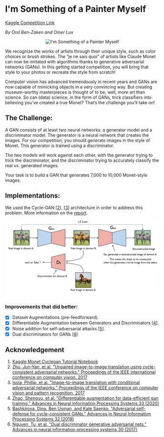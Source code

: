 # I'm Something of a Painter Myself
[Kaggle Competition Link](https://www.kaggle.com/competitions/gan-getting-started/overview)

_By Orel Ben-Zaken and Omer Lux_

<p align="center">
  <img src="https://i.imgflip.com/6n1ag8.jpg" alt="I'm Something of a Painter Myself"/>
</p>

We recognize the works of artists through their unique style, such as color choices or brush strokes. The “je ne sais quoi” of artists like Claude Monet can now be imitated with algorithms thanks to generative adversarial networks (GANs). In this getting started competition, you will bring that style to your photos or recreate the style from scratch!

Computer vision has advanced tremendously in recent years and GANs are now capable of mimicking objects in a very convincing way. But creating museum-worthy masterpieces is thought of to be, well, more art than science. So can (data) science, in the form of GANs, trick classifiers into believing you’ve created a true Monet? That’s the challenge you’ll take on!


## The Challenge:

A GAN consists of at least two neural networks: a generator model and a discriminator model. The generator is a neural network that creates the images. For our competition, you should generate images in the style of Monet. This generator is trained using a discriminator.

The two models will work against each other, with the generator trying to trick the discriminator, and the discriminator trying to accurately classify the real vs. generated images.

Your task is to build a GAN that generates 7,000 to 10,000 Monet-style images.


## Implementations:
 
We used the Cycle-GAN [[2](https://openaccess.thecvf.com/content_ICCV_2017/papers/Zhu_Unpaired_Image-To-Image_Translation_ICCV_2017_paper.pdf)], [[3](https://openaccess.thecvf.com/content_cvpr_2017/papers/Isola_Image-To-Image_Translation_With_CVPR_2017_paper.pdf)] architecture in order to address this problem. More information on the [report](https://github.com/omerlux/Something-of-a-Painter/blob/master/report.pdf).

<p align="center">
  <img src="https://github.com/omerlux/Something-of-a-Painter/blob/master/pic/cyclegan.png" alt="Cycle-GAN Example Architecture"/>
</p>

### Improvements that did better:

- [x] Dataset Augmentations (pre-feedforward).
- [x] Differentiable Augmentation between Generators and Discriminators [[4](https://proceedings.neurips.cc/paper/2020/file/55479c55ebd1efd3ff125f1337100388-Paper.pdf)].
- [x] Noise addition for self-adversarial attacks [[5](https://proceedings.neurips.cc/paper/2019/file/b83aac23b9528732c23cc7352950e880-Paper.pdf)].
- [x] Dual discriminators for GANs [[6](https://proceedings.neurips.cc/paper/2017/file/e60e81c4cbe5171cd654662d9887aec2-Paper.pdf)]

## Acknowledgement

1. [Kaggle Monet Cyclegan Tutorial Notebook](https://proceedings.neurips.cc/paper/2020/file/55479c55ebd1efd3ff125f1337100388-Paper.pdf)
2. [Zhu, Jun-Yan, et al. "Unpaired image-to-image translation using cycle-consistent adversarial networks." Proceedings of the IEEE international conference on computer vision. 2017](https://openaccess.thecvf.com/content_ICCV_2017/papers/Zhu_Unpaired_Image-To-Image_Translation_ICCV_2017_paper.pdf)
3. [Isola, Phillip, et al. "Image-to-image translation with conditional adversarial networks." Proceedings of the IEEE conference on computer vision and pattern recognition. 2017](https://openaccess.thecvf.com/content_cvpr_2017/papers/Isola_Image-To-Image_Translation_With_CVPR_2017_paper.pdf)
4. [Zhao, Shengyu, et al. "Differentiable augmentation for data-efficient gan training." Advances in Neural Information Processing Systems 33 (2020)](https://proceedings.neurips.cc/paper/2020/file/55479c55ebd1efd3ff125f1337100388-Paper.pdf)
5. [Bashkirova, Dina, Ben Usman, and Kate Saenko. "Adversarial self-defense for cycle-consistent GANs." Advances in Neural Information Processing Systems 32 (2019)](https://proceedings.neurips.cc/paper/2019/file/b83aac23b9528732c23cc7352950e880-Paper.pdf)
6. [Nguyen, Tu, et al. "Dual discriminator generative adversarial nets." Advances in neural information processing systems 30 (2017)](https://proceedings.neurips.cc/paper/2017/file/e60e81c4cbe5171cd654662d9887aec2-Paper.pdf)